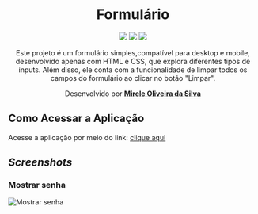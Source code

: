 <div align="center">
  <h1>Formulário</h1>
    <img src="http://img.shields.io/static/v1?label=CSS3&message=ES6&color=yellow&style=for-the-badge&logo=CSS3"/>
    <img src="http://img.shields.io/static/v1?label=HTML5&message=ES6&color=yellow&style=for-the-badge&logo=HTML5"/>
    <img src="http://img.shields.io/static/v1?label=LICENSE-MIT&message=ES6&color=yellow&style=for-the-badge&logo=LICENSE-MIT"/> 
    <br>
<p>Este projeto é um formulário simples,compatível para desktop e mobile, desenvolvido apenas com HTML e CSS, que explora diferentes tipos de inputs. Além disso, ele conta com a funcionalidade de limpar todos os campos do formulário ao clicar no botão "Limpar".</p>
<p>Desenvolvido por <a target="_blank" rel="external" href="https://github.com/MegMinnie/"><strong>Mirele Oliveira da Silva</strong></a>
 </p></p>
 </div>

<div align="left">
  
  ## Como Acessar a Aplicação
<p>Acesse a aplicação por meio do link: <a href="https:https://megminnie.github.io/Formulario/
"_blank">clique aqui</a></p>

## *Screenshots*

### Mostrar senha
  ![Mostrar senha](img/mostrar-senha.png)
</div>
